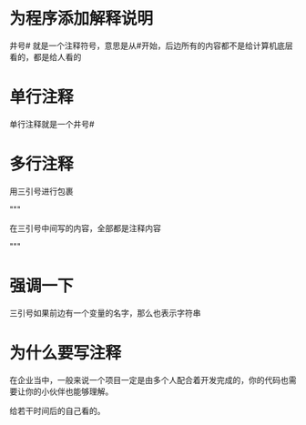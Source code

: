 # 为程序添加解释说明

井号# 就是一个注释符号，意思是从#开始，后边所有的内容都不是给计算机底层看的，都是给人看的

# 单行注释

单行注释就是一个井号#


# 多行注释

用三引号进行包裹 

""" 

在三引号中间写的内容，全部都是注释内容

"""


# 强调一下

三引号如果前边有一个变量的名字，那么也表示字符串


# 为什么要写注释

在企业当中，一般来说一个项目一定是由多个人配合着开发完成的，你的代码也需要让你的小伙伴也能够理解。

给若干时间后的自己看的。
